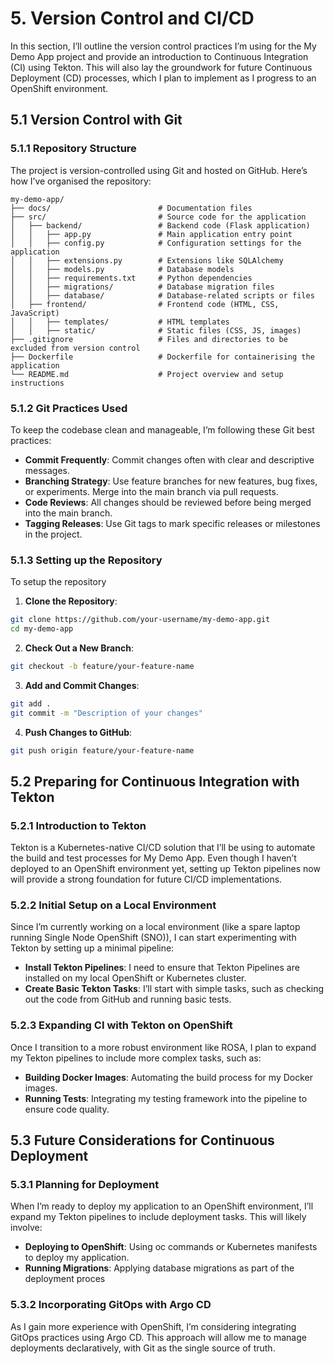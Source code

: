 # 5. Version Control and CI/CD
In this section, I’ll outline the version control practices I’m using for the My Demo App project and provide an introduction to Continuous Integration (CI) using Tekton. This will also lay the groundwork for future Continuous Deployment (CD) processes, which I plan to implement as I progress to an OpenShift environment.

## 5.1 Version Control with Git

### 5.1.1 Repository Structure
The project is version-controlled using Git and hosted on GitHub. Here’s how I’ve organised the repository:

```plaintext
my-demo-app/
├── docs/                        # Documentation files
├── src/                         # Source code for the application
│   ├── backend/                 # Backend code (Flask application)
│   │   ├── app.py               # Main application entry point
│   │   ├── config.py            # Configuration settings for the application
│   │   ├── extensions.py        # Extensions like SQLAlchemy
│   │   ├── models.py            # Database models
│   │   ├── requirements.txt     # Python dependencies
│   │   ├── migrations/          # Database migration files
│   │   ├── database/            # Database-related scripts or files
│   ├── frontend/                # Frontend code (HTML, CSS, JavaScript)
│   │   ├── templates/           # HTML templates
│   │   ├── static/              # Static files (CSS, JS, images)
├── .gitignore                   # Files and directories to be excluded from version control
├── Dockerfile                   # Dockerfile for containerising the application
└── README.md                    # Project overview and setup instructions
```

### 5.1.2 Git Practices Used

To keep the codebase clean and manageable, I’m following these Git best practices:

- **Commit Frequently**: Commit changes often with clear and descriptive messages.
- **Branching Strategy**: Use feature branches for new features, bug fixes, or experiments. Merge into the main branch via pull requests.
- **Code Reviews**: All changes should be reviewed before being merged into the main branch.
- **Tagging Releases**: Use Git tags to mark specific releases or milestones in the project.

### 5.1.3 Setting up the Repository
To setup the repository

1. **Clone the Repository**:
```bash
git clone https://github.com/your-username/my-demo-app.git
cd my-demo-app
```

2. **Check Out a New Branch**:
```bash
git checkout -b feature/your-feature-name
```

3. **Add and Commit Changes**:
```bash
git add .
git commit -m "Description of your changes"
```

4. **Push Changes to GitHub**:
```bash
git push origin feature/your-feature-name
```

## 5.2 Preparing for Continuous Integration with Tekton

### 5.2.1 Introduction to Tekton

Tekton is a Kubernetes-native CI/CD solution that I’ll be using to automate the build and test processes for My Demo App. Even though I haven’t deployed to an OpenShift environment yet, setting up Tekton pipelines now will provide a strong foundation for future CI/CD implementations.

### 5.2.2 Initial Setup on a Local Environment

Since I’m currently working on a local environment (like a spare laptop running Single Node OpenShift (SNO)), I can start experimenting with Tekton by setting up a minimal pipeline:

   - **Install Tekton Pipelines**: I need to ensure that Tekton Pipelines are installed on my local OpenShift or Kubernetes cluster.
   - **Create Basic Tekton Tasks**: I’ll start with simple tasks, such as checking out the code from GitHub and running basic tests.

### 5.2.3 Expanding CI with Tekton on OpenShift

Once I transition to a more robust environment like ROSA, I plan to expand my Tekton pipelines to include more complex tasks, such as:

   - **Building Docker Images**: Automating the build process for my Docker images.
   - **Running Tests**: Integrating my testing framework into the pipeline to ensure code quality.

## 5.3 Future Considerations for Continuous Deployment

### 5.3.1 Planning for Deployment

When I’m ready to deploy my application to an OpenShift environment, I’ll expand my Tekton pipelines to include deployment tasks. This will likely involve:

   - **Deploying to OpenShift**: Using oc commands or Kubernetes manifests to deploy my application.
   - **Running Migrations**: Applying database migrations as part of the deployment proces

### 5.3.2 Incorporating GitOps with Argo CD

As I gain more experience with OpenShift, I’m considering integrating GitOps practices using Argo CD. This approach will allow me to manage deployments declaratively, with Git as the single source of truth.
